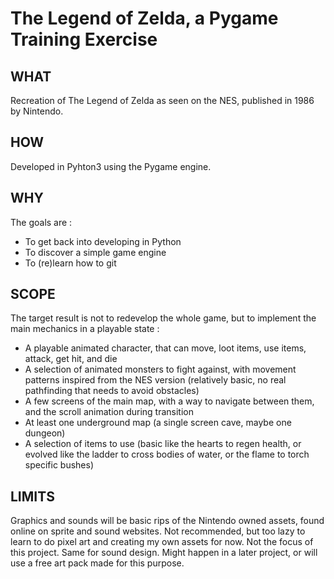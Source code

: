 # The Legend of Zelda, a Pygame Training Exercise

## WHAT
Recreation of The Legend of Zelda as seen on the NES, published in 1986 by Nintendo.

## HOW
Developed in Pyhton3 using the Pygame engine.

## WHY
The goals are : 
- To get back into developing in Python
- To discover a simple game engine
- To (re)learn how to git

## SCOPE
The target result is not to redevelop the whole game, but to implement the main mechanics in a playable state :
- A playable animated character, that can move, loot items, use items, attack, get hit, and die
- A selection of animated monsters to fight against, with movement patterns inspired from the NES version (relatively basic, no real pathfinding that needs to avoid obstacles)
- A few screens of the main map, with a way to navigate between them, and the scroll animation during transition
- At least one underground map (a single screen cave, maybe one dungeon)
- A selection of items to use (basic like the hearts to regen health, or evolved like the ladder to cross bodies of water, or the flame to torch specific bushes)

## LIMITS
Graphics and sounds will be basic rips of the Nintendo owned assets, found online on sprite and sound websites. Not recommended, but too lazy to learn to do pixel art and creating my own assets for now. Not the focus of this project. Same for sound design. Might happen in a later project, or will use a free art pack made for this purpose.
